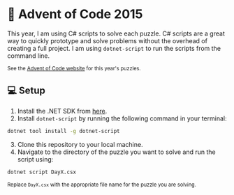 # 🎄 Advent of Code 2015

This year, I am using C# scripts to solve each puzzle. C# scripts are a great way to quickly prototype and solve problems without the overhead of creating a full project. I am using `dotnet-script` to run the scripts from the command line.

<sub>See the [Advent of Code website](https://adventofcode.com/2015) for this year's puzzles.</sub>

## 💻 Setup

1. Install the .NET SDK from [here](https://dotnet.microsoft.com/download).
2. Install `dotnet-script` by running the following command in your terminal:

```bash
dotnet tool install -g dotnet-script
```

3. Clone this repository to your local machine.
4. Navigate to the directory of the puzzle you want to solve and run the script using:

```bash
dotnet script DayX.csx
```

<sub>Replace `DayX.csx` with the appropriate file name for the puzzle you are solving.</sub>